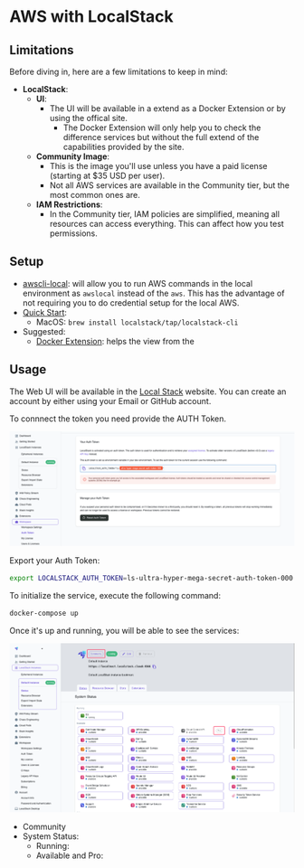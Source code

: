 # AWS with LocalStack

## Limitations
Before diving in, here are a few limitations to keep in mind:

- **LocalStack**:
  - **UI**:
    - The UI will be available in a extend as a Docker Extension or by using the offical site.
      - The Docker Extension will only help you to check the difference services but without the full extend of the capabilities provided by the site.
  - **Community Image**:
    - This is the image you'll use unless you have a paid license (starting at $35 USD per user).
    - Not all AWS services are available in the Community tier, but the most common ones are.
  - **IAM Restrictions**:
    - In the Community tier, IAM policies are simplified, meaning all resources can access everything. This can affect how you test permissions.


## Setup

- [awscli-local](https://github.com/localstack/awscli-local): will allow you to run AWS commands in the local environment as `awslocal` instead of the `aws`. This has the advantage of not requiring you to do credential setup for the local AWS.
- [Quick Start](https://docs.localstack.cloud/getting-started/quickstart/):
  - MacOS: `brew install localstack/tap/localstack-cli`
- Suggested:
  - [Docker Extension](https://docs.localstack.cloud/user-guide/tools/localstack-docker-extension/): helps the view from the 

## Usage

The Web UI will be available in the [Local Stack](https://app.localstack.cloud/sign-in) website. You can create an account by either using your Email or GitHub account.

To connnect the token you need provide the AUTH Token.

![Alt text](assets/localstack-tutorial-01.png?raw=true "Token")


Export your Auth Token:

```bash
export LOCALSTACK_AUTH_TOKEN=ls-ultra-hyper-mega-secret-auth-token-000
```

To initialize the service, execute the following command:

```bash
docker-compose up
```

Once it's up and running, you will be able to see the services:

![Alt text](assets/localstack-tutorial-02.png?raw=true "Services")

- Community
- System Status:
  - Running:
  - Available and Pro:

